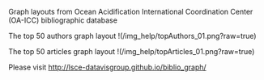 
Graph layouts from Ocean Acidification International Coordination Center (OA-ICC) bibliographic database

The top 50 authors graph layout
!(/img_help/topAuthors_01.png?raw=true)

The top 50 articles graph layout
!(/img_help/topArticles_01.png?raw=true)

Please visit http://lsce-datavisgroup.github.io/biblio_graph/
